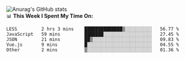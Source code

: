 
![Anurag's GitHub stats](https://github-readme-stats.vercel.app/api?username=supergczh&show_icons=true&theme=radical)
<br />
📊 **This Week I Spent My Time On:**

<!--START_SECTION:waka-->
```text
LESS         2 hrs 3 mins    ██████████████▒░░░░░░░░░░   56.77 % 
JavaScript   59 mins         ███████░░░░░░░░░░░░░░░░░░   27.45 % 
JSON         21 mins         ██▒░░░░░░░░░░░░░░░░░░░░░░   09.83 % 
Vue.js       9 mins          █░░░░░░░░░░░░░░░░░░░░░░░░   04.55 % 
Other        2 mins          ▒░░░░░░░░░░░░░░░░░░░░░░░░   01.36 % 
```
<!--END_SECTION:waka-->
